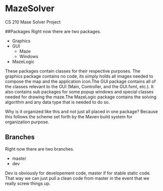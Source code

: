 # MazeSolver
CS 210 Mase Solver Project

##Packages
Right now there are two packages.
* Graphics
* GUI
    * Maze
    * Windows
* MazeLogic

These packages contain classes for their respective purposes. The graphics package
contains no code, its simply holds all images needed to compose the map and the application
icon.The GUI package contains 
all of the classes relevant to the GUI (Main, Controller, and the GUI.fxml, etc.). It 
also contains sub packages for some popup windows and special classes needed for drawing
the maze.The MazeLogic package contains the solving algorithm and any data type that is 
needed to do so. 

Why is it organized like this and not just all placed in one package? Because this follows
the scheme set forth by the Maven build system for organization purpose.


## Branches
Right now there are two branches.
* master
* dev

Dev is obviously for developement code, master if for stable static code. That way we can
just pull a clean code from master in the event that we really screw things up.
